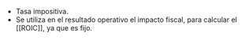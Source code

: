 - Tasa impositiva.
- Se utiliza en el resultado operativo el impacto fiscal, para calcular el [[ROIC]], ya que es fijo.